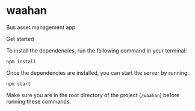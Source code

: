 # waahan

Bus asset management app

Get started

To install the dependencies, run the following command in your terminal:

```
npm install
```

Once the dependencies are installed, you can start the server by running:

```
npm start
```

Make sure you are in the root directory of the project (`/waahan`) before running these commands.
